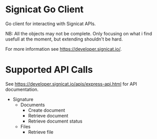 # Signicat Go Client
Go client for interacting with Signicat APIs.

NB: All the objects may not be complete. Only focusing on what i find usefull at the moment, but extending shouldn't be hard.

For more information see https://developer.signicat.io/.

# Supported API Calls
See https://developer.signicat.io/apis/express-api.html for API documentation.
- Signature
    - Documents
        - Create document
        - Retrieve document
        - Retrieve document status
    - Files
        - Retrieve file 
    
